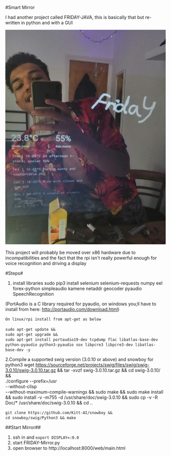 #Smart Mirror

I had another project called FRIDAY-JAVA, this is basically that but re-written in python and with a GUI


![alt text](https://raw.githubusercontent.com/alhockly/FRIDAY-Mirror/master/Servingsuggestion.jpg)


This project will probably be moved over x86 hardware due to incompatibilities and the fact that the rpi isn't really powerful enough for voice recognition and driving a display

#Steps#
1. install libraries
	sudo pip3 install selenium selenium-requests numpy eel forex-python simpleaudio kamene netaddr geocoder pyaudio SpeechRecognition

(PortAudio is a C library required for pyaudio, on windows you;ll have to install from here: http://portaudio.com/download.html)
	
	On linux/rpi install from apt-get as below

	sudo apt-get update &&
	sudo apt-get upgrade &&
	sudo apt-get install portaudio19-dev tcpdump flac libatlas-base-dev python-pyaudio python3-pyaudio sox libpcre3 libpcre3-dev libatlas-base-dev -y
	


2.Compile a supported swig version (3.0.10 or above) and snowboy for python3
	wget https://sourceforge.net/projects/swig/files/swig/swig-3.0.10/swig-3.0.10.tar.gz &&
	tar -xvzf swig-3.0.10.tar.gz &&
	cd swig-3.0.10/ &&   
	./configure --prefix=/usr                  \
			--without-clisp                    \
			--without-maximum-compile-warnings &&
	sudo make &&
	sudo make install &&
	sudo install -v -m755 -d /usr/share/doc/swig-3.0.10 &&
	sudo cp -v -R Doc/* /usr/share/doc/swig-3.0.10 &&
	cd ..

	git clone https://github.com/Kitt-AI/snowboy &&
	cd snowboy/swig/Python3 && make


##Start Mirror##
1. ssh in and `export DISPLAY=:0.0`
2. start FRIDAY-Mirror.py
3. open browser to http://localhost:8000/web/main.html

